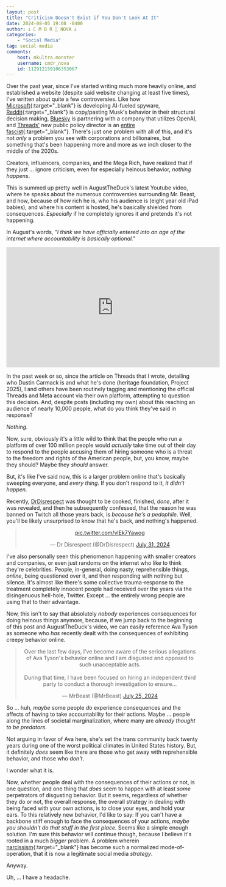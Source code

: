 ```yaml
---
layout: post
title: "Criticism Doesn't Exist if You Don't Look At It"
date: 2024-08-05 19:08 -0400
author: 𐕣 C M D R ░ NOVA 𐕣
categories:
    - "Social Media"
tag: social-media
comments:
    host: mkultra.monster
    username: cmdr_nova
    id: 112912159106353067
---
```


Over the past year, since I've started writing much more heavily online, and established a website (despite said website changing at least five times), I've written about quite a few controversies. Like how [Microsoft](https://www.malwarebytes.com/blog/news/2024/06/microsoft-recall-delayed-after-privacy-and-security-concerns){:target="_blank"} is developing AI-fueled spyware, [Reddit](https://www.reddit.com/r/reddit/comments/145bram/addressing_the_community_about_changes_to_our_api/){:target="_blank"} is copy/pasting Musk's behavior in their structural decision making, [Bluesky](/social%20media/2024/07/31/bluesky-part-3-all-your-data-are-belong-to-us.html) is partnering with a company that utilizes OpenAI, and [Threads'](/social%20media/2024/07/30/threads-project-2025.html) new public policy director is an [entire fascist](https://www.legistorm.com/person/bio/148744/Dustin_J_Carmack.html){:target="_blank"}. There's just one problem with all of this, and it's not *only* a problem you see with corporations and billionaires, but something that's been happening more and more as we inch closer to the middle of the 2020s.

Creators, influencers, companies, and the Mega Rich, have realized that if they just ... ignore criticism, even for especially heinous behavior, *nothing happens*.

This is summed up pretty well in AugustTheDuck's latest Youtube video, where he speaks about the numerous controversies surrounding Mr. Beast, and how, because of how rich he is, who his audience is (eight year old iPad babies), and where his content is hosted, he's basically shielded from consequences. *Especially* if he completely ignores it and pretends it's not happening.

In August's words, *"I think we have officially entered into an age of the internet where accountability is basically optional."*

<center>
<iframe width="560" height="315" src="https://www.youtube.com/embed/DisZLXORnNM?si=tBrsfOUbOfSk9YZz" title="YouTube video player" frameborder="0" allow="accelerometer; autoplay; clipboard-write; encrypted-media; gyroscope; picture-in-picture; web-share" referrerpolicy="strict-origin-when-cross-origin" allowfullscreen></iframe>
</center>

In the past week or so, since the article on Threads that I wrote, detailing who Dustin Carmack is and what he's done (heritage foundation, Project 2025), I and others have been routinely tagging and mentioning the official Threads and Meta account via their own platform, attempting to question this decision. And, despite posts (including my own) about this reaching an audience of nearly 10,000 people, what do you think they've said in response?

*Nothing.*

Now, sure, obviously it's a little wild to think that the people who run a platform of over 100 million people would *actually* take time out of their day to respond to the people accusing them of hiring someone who is a threat to the freedom and rights of the American people, but, you know, maybe they should? Maybe they *should* answer.

But, it's like I've said now, this is a larger problem online that's basically sweeping everyone, and *every thing*. If you don't respond to it, *it didn't happen.*

Recently, [DrDisrespect](/controversy/2024/06/26/dr-disrespect-twitch-ban.html) was thought to be cooked, finished, *done*, after it was revealed, and then he subsequently confessed, that the reason he was banned on Twitch all those years back, is *because he's a pedophile*. Well, you'll be likely unsurprised to know that he's back, and nothing's happened.

<center>
<blockquote class="twitter-tweet"><p lang="zxx" dir="ltr"><a href="https://t.co/vlEk7Yawog">pic.twitter.com/vlEk7Yawog</a></p>&mdash; Dr Disrespect (@DrDisrespect) <a href="https://twitter.com/DrDisrespect/status/1818666012952477989?ref_src=twsrc%5Etfw">July 31, 2024</a></blockquote> <script async src="https://platform.twitter.com/widgets.js" charset="utf-8"></script> 
</center>

I've also personally seen this phenomenon happening with smaller creators and companies, or even just randoms on the internet who like to think they're celebrities. People, in-general, doing nasty, reprehensible things, *online*, being questioned over it, and then responding with nothing but silence. It's almost like there's some collective trauma-response to the treatment completely innocent people had received over the years via the disingenuous hell-hole, Twitter. Except ... the entirely wrong people are using that to their advantage.

Now, this isn't to say that absolutely *nobody* experiences consequences for doing heinous things anymore, because, if we jump back to the beginning of this post and AugustTheDuck's video, we can easily reference Ava Tyson as someone who *has* recently dealt with the consequences of exhibiting creepy behavior online.

<center>
<blockquote class="twitter-tweet"><p lang="en" dir="ltr">Over the last few days, I’ve become aware of the serious allegations of Ava Tyson&#39;s behavior online and I am disgusted and opposed to such unacceptable acts.<br><br>During that time, I have been focused on hiring an independent third party to conduct a thorough investigation to ensure…</p>&mdash; MrBeast (@MrBeast) <a href="https://twitter.com/MrBeast/status/1816299504674464113?ref_src=twsrc%5Etfw">July 25, 2024</a></blockquote> <script async src="https://platform.twitter.com/widgets.js" charset="utf-8"></script> 
</center>

So ... huh, *maybe* some people *do* experience consequences and the affects of having to take accountability for their actions. Maybe ... people along the lines of societal marginalization, where many are *already thought to be predators*.

Not arguing in favor of Ava here, she's set the trans community back twenty years during one of the worst political climates in United States history. But, it definitely *does* seem like there are those who get away with reprehensible behavior, and those who *don't*.

I wonder what it is.

Now, whether people deal with the consequences of their actions or not, is one question, and one thing that *does* seem to happen with at least *some* perpetrators of disgusting behavior. But it seems, regardless of whether they do or not, the overall response, the overall strategy in dealing with being faced with your own actions, is to close your eyes, and hold your ears. To this relatively new behavior, I'd like to say: If you can't have a backbone stiff enough to face the consequences of your actions, *maybe you shouldn't do that stuff in the first place.* Seems like a simple enough solution. I'm sure this behavior will continue though, because I believe it's rooted in a much *bigger* problem. A problem wherein [narcissism](https://en.wikipedia.org/wiki/Narcissism){:target="_blank"} has become such a normalized mode-of-operation, that it is now a legitimate social media *strategy*.

Anyway.

Uh, ... I have a headache.

